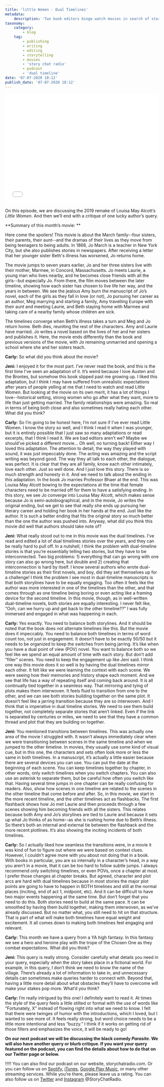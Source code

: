 ```yaml
---
title: 'little Women - Dual Timelines'
metadata:
    description: 'Two book editors binge watch movies in search of storytelling gems - on this episode they discuss dual timelines as seen in the movie, Little Women.'
taxonomy:
    category:
        - blog
    tag:
        - publishing
        - writing
        - editing
        - storytelling
        - movies
        - 'story chat radio'
        - podcast
        - 'dual timeline'
date: '07-07-2020 18:12'
publish_date: '07-07-2020 18:12'
---
```


<iframe style="border: none" src="//html5-player.libsyn.com/embed/episode/id/14968694/height/360/theme/legacy/thumbnail/yes/direction/backward/" height="360" width="100%" scrolling="no"  allowfullscreen webkitallowfullscreen mozallowfullscreen oallowfullscreen msallowfullscreen></iframe>

On this episode, we are discussing the 2019 remake of Louisa May Alcott’s _Little Women_. And then we’ll end with a critique of one lucky author’s query. 

**Summary of this month’s movie: **

Here come the spoilers! This movie is about the March family--four sisters, their parents, their aunt--and the dramas of their lives as they move from being teenagers to being adults. In 1868, Jo March is a teacher in New York City, but she also publishes stories in newspapers. After receiving a letter that her younger sister Beth's illness has worsened, Jo returns home.

The movie jumps to seven years earlier, Jo and her three sisters live with their mother, Marmee, in Concord, Massachusetts. Jo meets Laurie, a young man who lives nearby, and he becomes close friends with all the girls--but especially Jo. From there, the film moves between the later timeline, showing how each sister has chosen to live life her way, and the years in between. We see the jealous Amy burn the manuscript of Jo’s novel, each of the girls as they fall in love (or not), Jo pursuing her career as an author, Meg marrying and starting a family, Amy travelling Europe with their aunt and meeting Laurie, and Beth staying home with Marmee and taking care of a nearby family whose children are sick. 

The timelines converge when Beth’s illness takes a turn and Meg and Jo return home. Beth dies, reuniting the rest of the characters. Amy and Laurie have married. Jo writes a novel based on the lives of her and her sisters and publishes it. Here, the movie ends differently than the book and previous versions of the movie, with Jo remaining unmarried and opening a school where she and her sisters teach. 

**Carly:** So what did you think about the movie?

**Jeni:** I enjoyed it for the most part. I’ve never read the book, and this is the first time I’ve seen an adaptation of it. It’s weird because I love Austen and the Brontes, but somehow this book slipped past me growing up. I liked this adaptation, but I think I may have suffered from unrealistic expectations after years of people yelling at me that I need to watch and read Little Women. But looking at the movie on its own merit, it has a lot of things I love--historical setting, strong women who go after what they want, more to life than just getting married. The family relationships were amazing. So real in terms of being both close and also sometimes really hating each other. What did you think? 

**Carly:** So I’m going to be honest here, I’m not sure if I’ve ever read Little Women. I know the story so well, and I think I read it when I was younger, but it is entirely possible that I just saw so many adaptations or read excerpts, that I think I read it. We are bad editors aren’t we? Maybe we should’ve picked a different movie… Oh well, no turning back! Either way I loved this adaptation. The attention to detail, the way they played with sound, it was just impeccably done. The acting was amazing and the script writing was beyond good. The way they all talk to each other, the dialogue, was perfect. It is clear that they are all family, know each other intimately, love each other. Just so well done. And I just love this story. There is so much strength and honesty in it. And we need to talk about the ending in this adaptation. In the book Jo marries Professor Bhaer at the end. This was Louisa May Alcott bowing to the expectations at the time that female characters need to be married off for them to have a satisfying ending. In this story, we see Jo converge into Louisa May Alcott, which makes sense because Jo is semi-autobiographical, and in the movie, Jo writes the original ending, but we get to see that really she ends up pursuing her literary career and holding her book in her hands at the end. Just like the author. It is such a better ending that fits the original story so much better than the one the author was pushed into. Anyway, what did you think this movie did well that authors should take note of?

**Jeni:** What really stood out to me in this movie was the dual timelines. I’ve read and edited a lot of dual timelines stories over the years, and they can be really hard to pull off. In a nutshell, I think the problem with dual-timeline stories is that you’re essentially telling two stories, but they have to be interconnected. Two big problems: 1) everything that can go wrong with one story can also go wrong here, but double and 2) creating that interconnection is hard by itself. I know several authors who wrote dual-timeline stories as their first novels, and boy, did they set themselves up for a challenge! I think the problem I see most in dual-timeline manuscripts is that both storylines have to be equally engaging. Too often it feels like the author was more interested in one of the timelines than the other, and that comes through as one timeline being boring or even acting like a framing device for the second timeline. In this movie, though, as in well-written dual-timeline novels, both stories are equally interesting. I never felt like, “Ooh, can we hurry up and get back to the other timeline??” I was fully immersed and engaged in what was happening in each. 

**Carly:** Yes exactly. You need to balance both storylines. And it should be noted that the book does not alternate timelines like this. But the movie does it impeccably. You need to balance both timelines in terms of word count too, not just in engagement. It doesn’t have to be exactly 50/50 but it needs to be organized to keep the switches from being jarring. It’s like when you have a dual point of view (POV) novel. You want to balance both so we feel like we spend an equal amount of time with each story. But don’t add “filler” scenes. You need to keep the engagement up like Jeni said. I think one way this movie does it so well is by having the dual timelines mirror each other. It felt like we were learning the context with each scene. We were seeing how their memories and history shape each moment. And we see that life has a way of repeating itself and coming back around. It is all continually tied together in a seamless way. That mirroring and tying of plots makes them interwoven. It feels fluid to transition from one to the other, and we can see both stories building together on the same plot. It doesn’t feel like a jarring transition because they are so interwoven. And I think that is imperative in dual timeline stories. We need to see them build together, not completely separate stories that aren’t linked. Even if the link is separated by centuries or miles, we need to see that they have a common thread and plot that they are building on together.

**Jeni:** You mentioned transitions between timelines. This was actually one area of the movie I struggled with. It wasn’t always immediately clear when we were transitioning between scenes in the same timeline and when we jumped to the other timeline. In movies, they usually use some kind of visual cue, but in this one, the characters and sets often look more or less the same in both timelines. In a manuscript, it’s actually a little easier because there are several devices you can use. You can put the date at the beginning of each scene. You can keep timelines together by chapter, in other words, only switch timelines when you switch chapters.  You can also use an asterisk to separate them, but be careful how often you switch like that. Having several time jumps in one chapter can be really confusing for readers. Also, show how scenes in one timeline are related to the scenes in the other timeline that come before and after. So, in this movie, we start in the more recent timeline, and the other timelines act as flashbacks. The first flashback shows how Jo met Laurie and then proceeds through a few scenes showing him becoming friends with all the sisters. This relates because both Amy and Jo’s storylines are tied to Laurie and because it sets up what Jo thinks of as home--as she is rushing home due to Beth’s illness. So there’s both an internal and external tie between the flashback and the more recent plotlines. It’s also showing the inciting incidents of both timelines. 

**Carly:** So I actually liked how seamless the transitions were, in a movie it was kind of fun to figure out where we were based on context clues. However, I couldn’t agree more with you about not doing that in a book. With books in particular, you are so internally in a character’s head, in a way you aren’t in a movie, that it can be too hard to follow subtle jumps. I always recommend only switching timelines, or even POVs, once a chapter at most. I prefer those changes at chapter breaks. But agreed, character and plot arcs are hard with dual timelines because in most stories the major plot points are going to have to happen in BOTH timelines and still at the normal places (inciting, end of act 1, midpoint, etc). And it can be difficult to have two major events happening at the same time. But don’t forget that you need to do this. Both stories need to build at the same pace. It can be smoothed by having them build together, making them interwoven, as we’ve already discussed. But no matter what, you still need to hit on that structure. That is part of what will make both timelines have equal weight and excitement. It all comes down to making both timelines feel engaging and relevant. 

**Carly:** This month we have a query from a YA high fantasy. In this fantasy we see a hero and heroine play with the trope of the Chosen One as they combat expectations. What did you think? 

**Jeni:** This query is really strong. Consider carefully what details you need in your query, especially when the story takes place in a fictional world. For example, in this query, I don’t think we need to know the name of the village. There’s already a lot of information to take in, and unnecessary details can sometimes make queries harder to connect with. Beyond that, having a little more detail about what obstacles they’ll have to overcome will make your stakes pop more. What’d you think?

**Carly:** I’m really intrigued by this one! I definitely want to read it. At times the style of the query feels a little stilted or formal with the use of words like “Fortunately, X” instead of flowing right into what we need to know. I felt that there were twinges of humor with the introductions, which I loved, but I wanted to see more of. It feels really strong, but word choice needs to be a little more intentional and less “buzzy.” I think if it works on getting rid of those fillers and emphasizes the voice, it will be ready to go!

**On our next podcast we will be discussing the black comedy _Parasite_. We will also have another query or blurb critique. If you want your query featured on the podcast, you can find the details about how to do that on our Twitter page or below.** 

!!!!! You can also find our podcast on our website, storychatradio.com. Or you can follow us on [Spotify](https://open.spotify.com/show/3o7zYGOeJMHfKFdCrhlILb?target=_blank), [iTunes](https://podcasts.apple.com/us/podcast/story-chat-radio/id1483688097?target=_blank), [Google Play Music](https://play.google.com/music/m/Ig4hfs2ujhxenoikqvovs6hgtlu?target=_blank), or many other streaming services. While you’re there, please leave us a rating. You can also follow us on [Twitter](http://www.twitter.com/storychatradio?target=_blank) and [Instagram](http://www.instagram.com/storychatradio?target=_blank) @StoryChatRadio.